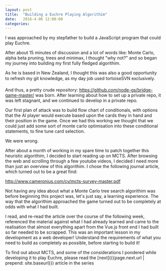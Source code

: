 ```yaml
---
layout: post
title:  "Building a Euchre Playing Algorithim"
date:   2016-4-06 12:00:00
categories: 
---
```

I was approached by my stepfather to build a JavaScript program that could play Euchre.

After about 15 minutes of discussion and a lot of words like: Monte Carlo, alpha beta pruning, trees and minimax, I thought "why not?" and so began my journey into building my first fully fledged algorithim.

As he is based in New Zealand, I thought this was also a good opportunity to refresh my git knowledge, as my day job used tortoiseSVN exclusively.

And thus, a pretty crude repository: https://github.com/node-gs/bridge-game-master/ was born. After learning about how to set up a private repo, it was left stagnant, and we continued to develop in a private repo.

Our first plan of attack was to build flow chart of conditionals, with options that the AI player would execute based upon the cards they in hand and their position in the game. Once we had this working we thought that we could just add some sort of monte carlo optimisation into these conditional statements, to fine tune card selection.

We were wrong.   


After about a month of working in my spare time to patch together this heuristic algorithim, I decided to start reading up on MCTS. After browsing the web and scrolling through a few youtube videos, I decided I need more than just an overview of this algorithim. I chose the following journal article, which turned out to be a great find:

http://www.cameronius.com/cv/mcts-survey-master.pdf

Not having any idea about what a Monte Carlo tree search algorithim was before beginning this project was, let's just say, a learning experience. The way that the algorithim approached the game turned out to be completely at odds with what I had built.

I read, and re-read the article over the course of the following week, referenced the material against what I had already learned and came to the realisation that almost everything apart from the Vue.js front end I had built so far needed to be scrapped. This was an important lesson  in my development as a web developer! Understand the requirements of what you need to build as completely as possible, before starting to build it!

To find out about MCTS, and some of the considerations I pondered while developing it to play Euchre, please read the [next]({{page.next.url  | prepend: site.baseurl}}) article in the series



